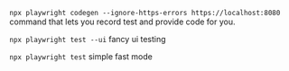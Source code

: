 `npx playwright codegen --ignore-https-errors https://localhost:8080` command that lets you record test and provide code for you. 


`npx playwright test --ui` fancy ui testing

 `npx playwright test` simple fast mode 